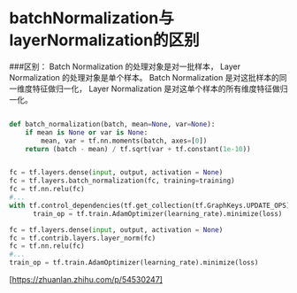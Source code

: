 

# batchNormalization与layerNormalization的区别

###区别：
Batch Normalization 的处理对象是对一批样本， Layer Normalization 的处理对象是单个样本。
Batch Normalization 是对这批样本的同一维度特征做归一化， Layer Normalization 是对这单个样本的所有维度特征做归一化。

```python

def batch_normalization(batch, mean=None, var=None):
    if mean is None or var is None:
        mean, var = tf.nn.moments(batch, axes=[0])
    return (batch - mean) / tf.sqrt(var + tf.constant(1e-10))

```


```python

fc = tf.layers.dense(input, output, activation = None)
fc = tf.layers.batch_normalization(fc, training=training)
fc = tf.nn.relu(fc)
#...
with tf.control_dependencies(tf.get_collection(tf.GraphKeys.UPDATE_OPS)):#用于更新moving_mean和moving_variance
      train_op = tf.train.AdamOptimizer(learning_rate).minimize(loss)
```


```python
fc = tf.layers.dense(input, output, activation = None)
fc = tf.contrib.layers.layer_norm(fc)
fc = tf.nn.relu(fc)
#...
train_op = tf.train.AdamOptimizer(learning_rate).minimize(loss)

```


[https://zhuanlan.zhihu.com/p/54530247]